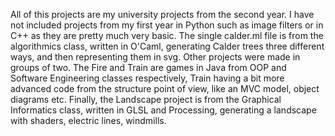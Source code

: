 All of this projects are my university projects from the second year. 
I have not included projects from my first year in Python such as image filters or in C++ as they are pretty much very basic.
The single calder.ml file is from the algorithmics class, written in O'Caml, generating Calder trees three different ways, and then representing them in svg. 
Other projects were made in groups of two. 
The Fire and Train are games in Java from OOP and Software Engineering classes respectively, Train having a bit more advanced code from the structure point of view,
like an MVC model, object diagrams etc. 
Finally, the Landscape project is from the Graphical Informatics class, written in GLSL and Processing, generating a landscape with shaders, electric lines, windmills.

